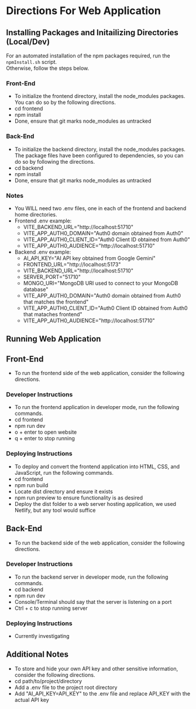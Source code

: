 # Directions For Web Application

## Installing Packages and Initailizing Directories (Local/Dev)

For an automated installation of the npm packages required, run the `npmInstall.sh` script.  
Otherwise, follow the steps below.

### Front-End
* To initialize the frontend directory, install the node_modules packages. You can do so by the following directions.
* cd frontend
* npm install
* Done, ensure that git marks node_modules as untracked

### Back-End
* To initialize the backend directory, install the node_modules packages. The package files have been configured to dependencies, so you can do so by following the directions.
* cd backend
* npm install
* Done, ensure that git marks node_modules as untracked

### Notes
* You WILL need two .env files, one in each of the frontend and backend home directories.
* Frontend .env example:
  * VITE_BACKEND_URL="http://localhost:51710"
  * VITE_APP_AUTH0_DOMAIN="Auth0 domain obtained from Auth0"
  * VITE_APP_AUTH0_CLIENT_ID="Auth0 Client ID obtained from Auth0"
  * VITE_APP_AUTH0_AUDIENCE="http://localhost:51710"
* Backend .env example:
  * AI_API_KEY="AI API key obtained from Google Gemini"
  * FRONTEND_URL="http://localhost:5173"
  * VITE_BACKEND_URL="http://localhost:51710"
  * SERVER_PORT="51710"
  * MONGO_URI="MongoDB URI used to connect to your MongoDB database"
  * VITE_APP_AUTH0_DOMAIN="Auth0 domain obtained from Auth0 that matches the frontend"
  * VITE_APP_AUTH0_CLIENT_ID="Auth0 Client ID obtained from Auth0 that mataches frontend"
  * VITE_APP_AUTH0_AUDIENCE="http://localhost:51710"
 

## Running Web Application

## Front-End
* To run the frontend side of the web application, consider the following directions.

### Developer Instructions
* To run the frontend application in developer mode, run the following commands.
* cd frontend
* npm run dev
* o + enter to open website
* q + enter to stop running
### Deploying Instructions
* To deploy and convert the frontend application into HTML, CSS, and JavaScript, run the following commands.
* cd frontend
* npm run build
* Locate dist directory and ensure it exists
* npm run preview to ensure functionality is as desired
* Deploy the dist folder to a web server hosting application, we used Netlify, but any tool would suffice

## Back-End
* To run the backend side of the web application, consider the following directions.

### Developer Instructions
* To run the backend server in developer mode, run the following commands.
* cd backend
* npm run dev
* Console/Terminal should say that the server is listening on a port
* Ctrl + c to stop running server
### Deploying Instructions
* Currently investigating   

## Additional Notes
* To store and hide your own API key and other sensitive information, consider the following directions.
* cd path/to/project/directory
* Add a .env file to the project root directory
* Add "AI_API_KEY=API_KEY" to the .env file and replace API_KEY with the actual API key
